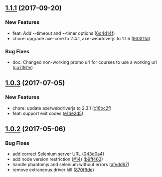 

<a name="1.1.1"></a>
## [1.1.1](https://github.com/dequelabs/axe-cli/compare/1.0.3...1.1.1) (2017-09-20)


### New Features

* feat: Add --timeout and --timer options ([6d4d14f](https://github.com/dequelabs/axe-cli/commit/6d4d14f80e63bef2d54b3704a818a8ca8b1bb0e3))
* chore: upgrade axe-core to 2.4.1, axe-webdriverjs to 1.1.5 ([933f1fd](https://github.com/dequelabs/axe-cli/commit/933f1fdb60b06c6fbbcf6d77763dd334d4df8d73))


### Bug Fixes

* doc: Changed non-working promo url for courses to use a working url ([ca7361e](https://github.com/dequelabs/axe-cli/commit/ca7361e653ccb8f3a0138d0dc5f800ff09136351))


<a name="1.0.3"></a>
## [1.0.3](https://github.com/dequelabs/axe-cli/compare/1.0.2...1.0.3) (2017-07-05)


### New Features

* chore: update axe/webdriverjs to 2.3.1 ([c16bc2f](https://github.com/dequelabs/axe-cli/commit/c16bc2f48f60fbdc556c983db396794cad083a71))
* feat: support exit codes ([e14e2d5](https://github.com/dequelabs/axe-cli/commit/e14e2d503fc52e6ca38378dd865f8948ed1f9d88))



<a name="1.0.2"></a>
## [1.0.2](https://github.com/dequelabs/axe-cli/compare/043d0a4...1.0.2) (2017-05-06)


### Bug Fixes

* add correct Selenium server URL ([043d0a4](https://github.com/dequelabs/axe-cli/commit/043d0a4))
* add node version restriction ([#14](https://github.com/dequelabs/axe-cli/issues/14)) ([b9ff463](https://github.com/dequelabs/axe-cli/commit/b9ff463))
* handle phantomjs and selenium without errors ([afedd67](https://github.com/dequelabs/axe-cli/commit/afedd67))
* remove extraneous driver kill ([870f6de](https://github.com/dequelabs/axe-cli/commit/870f6de))




